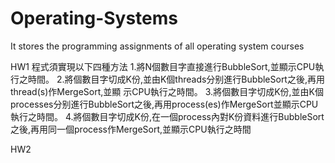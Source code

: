 # Operating-Systems
It stores the programming assignments of all operating system courses

HW1 程式須實現以下四種方法
1.將N個數目字直接進行BubbleSort,並顯示CPU執行之時間。
2.將個數目字切成K份,並由K個threads分别進行BubbleSort之後,再用thread(s)作MergeSort,並顯
示CPU執行之時間。
3.將個數目字切成K份,並由K個processes分别進行BubbleSort之後,再用process(es)作MergeSort並顯示CPU執行之時間。
4.將個數目字切成K份,在一個process內對K份資料進行BubbleSort之後,再用同一個process作MergeSort,並顯示CPU執行之時間

HW2

